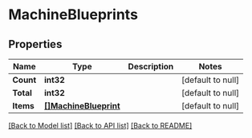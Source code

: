 # MachineBlueprints

## Properties
Name | Type | Description | Notes
------------ | ------------- | ------------- | -------------
**Count** | **int32** |  | [default to null]
**Total** | **int32** |  | [default to null]
**Items** | [**[]MachineBlueprint**](MachineBlueprint.md) |  | [default to null]

[[Back to Model list]](../README.md#documentation-for-models) [[Back to API list]](../README.md#documentation-for-api-endpoints) [[Back to README]](../README.md)

